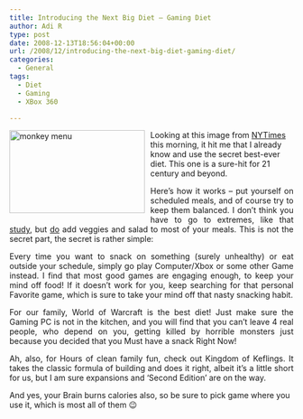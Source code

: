 ```yaml
---
title: Introducing the Next Big Diet – Gaming Diet
author: Adi R
type: post
date: 2008-12-13T18:56:04+00:00
url: /2008/12/introducing-the-next-big-diet-gaming-diet/
categories:
  - General
tags:
  - Diet
  - Gaming
  - XBox 360

---
```

<a href="https://i0.wp.com/www.adir1.com/uploads/2008/12/monkeymenu.jpg" target="_blank"><img title="monkey menu" style="border-right: 0px; border-top: 0px; display: inline; margin: 0px 10px 5px 0px; border-left: 0px; border-bottom: 0px" height="147" alt="monkey menu" src="https://i1.wp.com/www.adir1.com/uploads/2008/12/monkeymenu-thumb.jpg?resize=240%2C147" width="240" align="left" border="0" data-recalc-dims="1" /></a> Looking at this image from <a title="Monkeys on Calorie Restriction Diet" href="http://graphics8.nytimes.com/images/2006/10/31/health/31aging_graphic_lg.jpg" target="_blank">NYTimes</a> this morning, it hit me that I already know and use the secret best-ever diet. This one is a sure-hit for 21 century and beyond.

<p align="justify">
  Here’s how it works – put yourself on scheduled meals, and of course try to keep them balanced. I don’t think you have to go to extremes, like that <a href="http://www.nytimes.com/2006/10/31/health/nutrition/31agin.html" target="_blank">study</a>, but <u>do</u> add veggies and salad to most of your meals. This is not the secret part, the secret is rather simple:
</p>

<p align="justify">
  Every time you want to snack on something (surely unhealthy) or eat outside your schedule, simply go play Computer/Xbox or some other Game instead. I find that most good games are engaging enough, to keep your mind off food! If it doesn’t work for you, keep searching for that personal Favorite game, which is sure to take your mind off that nasty snacking habit.
</p>

<p align="justify">
  For our family, World of Warcraft is the best diet! Just make sure the Gaming PC is not in the kitchen, and you will find that you can’t leave 4 real people, who depend on you, getting killed by horrible monsters just because you decided that you Must have a snack Right Now!
</p>

<p align="justify">
  Ah, also, for Hours of clean family fun, check out Kingdom of Keflings. It takes the classic formula of building and does it right, albeit it’s a little short for us, but I am sure expansions and ‘Second Edition’ are on the way.
</p>

And yes, your Brain burns calories also, so be sure to pick game where you use it, which is most all of them 😉